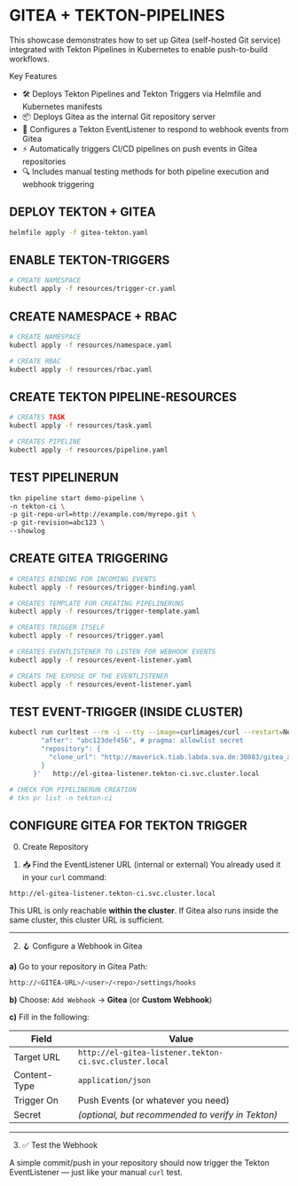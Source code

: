 # GITEA + TEKTON-PIPELINES

This showcase demonstrates how to set up Gitea (self-hosted Git service) integrated with Tekton Pipelines in Kubernetes to enable push-to-build workflows.

Key Features
- 🛠 Deploys Tekton Pipelines and Tekton Triggers via Helmfile and Kubernetes manifests
- 📦 Deploys Gitea as the internal Git repository server
- 🔄 Configures a Tekton EventListener to respond to webhook events from Gitea
- ⚡ Automatically triggers CI/CD pipelines on push events in Gitea repositories
- 🔍 Includes manual testing methods for both pipeline execution and webhook triggering

## DEPLOY TEKTON + GITEA

```bash
helmfile apply -f gitea-tekton.yaml
```

## ENABLE TEKTON-TRIGGERS

```bash
# CREATE NAMESPACE
kubectl apply -f resources/trigger-cr.yaml
```

## CREATE NAMESPACE + RBAC

```bash
# CREATE NAMESPACE
kubectl apply -f resources/namespace.yaml

# CREATE RBAC
kubectl apply -f resources/rbac.yaml
```

## CREATE TEKTON PIPELINE-RESOURCES

```bash
# CREATES TASK
kubectl apply -f resources/task.yaml

# CREATES PIPELINE
kubectl apply -f resources/pipeline.yaml
```

## TEST PIPELINERUN

```bash
tkn pipeline start demo-pipeline \
-n tekton-ci \
-p git-repo-url=http://example.com/myrepo.git \
-p git-revision=abc123 \
--showlog
```

## CREATE GITEA TRIGGERING

```bash
# CREATES BINDING FOR INCOMING EVENTS
kubectl apply -f resources/trigger-binding.yaml

# CREATES TEMPLATE FOR CREATING PIPELINERUNS
kubectl apply -f resources/trigger-template.yaml

# CREATES TRIGGER ITSELF
kubectl apply -f resources/trigger.yaml

# CREATES EVENTLISTENER TO LISTEN FOR WEBHOOK EVENTS
kubectl apply -f resources/event-listener.yaml

# CREATS THE EXPOSE OF THE EVENTLISTENER
kubectl apply -f resources/event-listener.yaml
```

## TEST EVENT-TRIGGER (INSIDE CLUSTER)

```bash
kubectl run curltest --rm -i --tty --image=curlimages/curl --restart=Never   -- curl -X POST   -H "Content-Type: application/json"   -d '{
        "after": "abc123def456", # pragma: allowlist secret
        "repository": {
          "clone_url": "http://maverick.tiab.labda.sva.de:30083/gitea_admin/source.git"
        }
      }'   http://el-gitea-listener.tekton-ci.svc.cluster.local

# CHECK FOR PIPELINERUN CREATION
# tkn pr list -n tekton-ci
```

## CONFIGURE GITEA FOR TEKTON TRIGGER

0. Create Repository

1. 📥 Find the EventListener URL (internal or external)
You already used it in your `curl` command:
```bash
http://el-gitea-listener.tekton-ci.svc.cluster.local
````

This URL is only reachable **within the cluster**. If Gitea also runs inside the same cluster, this cluster URL is sufficient.

---

2. 🪝 Configure a Webhook in Gitea

**a)** Go to your repository in Gitea
Path:

```bash
http://<GITEA-URL>/<user>/<repo>/settings/hooks
````


**b)** Choose:
`Add Webhook` → **Gitea** (or **Custom Webhook**)

**c)** Fill in the following:

| Field         | Value                                                       |
|---------------|-------------------------------------------------------------|
| Target URL    | `http://el-gitea-listener.tekton-ci.svc.cluster.local`     |
| Content-Type  | `application/json`                                          |
| Trigger On    | Push Events (or whatever you need)                          |
| Secret        | *(optional, but recommended to verify in Tekton)*          |

---

3. ✅ Test the Webhook

A simple commit/push in your repository should now trigger the Tekton EventListener — just like your manual `curl` test.
